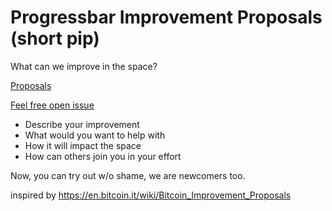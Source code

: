 # Progressbar Improvement Proposals (short pip)
What can we improve in the space?

[Proposals](https://github.com/Progressbar/Progressbar-Improvement-Proposal/issues)

[Feel free open issue ](https://github.com/Progressbar/Progressbar-Improvement-Proposal/issues/new)
* Describe your improvement 
* What would you want to help with
* How it will impact the space
* How can others join you in your effort

Now, you can try out w/o shame, we are newcomers too.

inspired by https://en.bitcoin.it/wiki/Bitcoin_Improvement_Proposals
